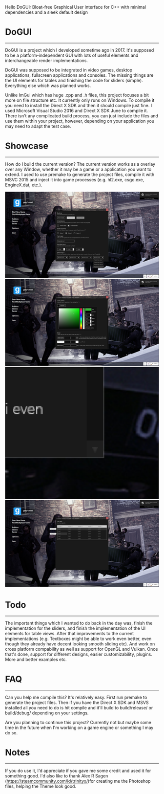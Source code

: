 Hello DoGUI:  Bloat-free Graphical User interface for C++ with minimal dependencies and a sleek default design

# DoGUI
___

DoGUI is a project which I developed sometime ago in 2017. It's supposed to be a platform-independent GUI with lots of useful elements and interchangeable
render implementations.

DoGUI was supposed to be integrated in video games, desktop applications, fullscreen applications and consoles.
The missing things are the UI elements for tables and finishing the code for sliders (simple). Everything else which was planned works.

Unlike ImGui which has huge .cpp and .h files, this project focuses a bit more on file structure etc.
It currently only runs on Windows.
To compile it you need to install the Direct X SDK and then it should compile just fine. 
I used Microsoft Visual Studio 2016 and Direct X SDK June to compile it.
There isn't any complicated build process, you can just include the files and use them within your project,
however, depending on your application you may need to adapt the test case.

# Showcase
___

How do I build the current version?
The current version works as a overlay over any Window, whether it may be a game or a application you want to extend.
I used to use premake to generate the project files, compile it with MSVC 2015 and inject it into game processes (e.g. hl2.exe, csgo.exe, EngineX.dat, etc.).


![Showcase image 1](https://github.com/Leystryku/DoGUI/blob/master/showcase/showcase.png?raw=true)
![Showcase image 2](https://github.com/Leystryku/DoGUI/blob/master/showcase/showcase2.png?raw=true)
![Showcase image 3](https://github.com/Leystryku/DoGUI/blob/master/showcase/showcase3.png?raw=true)
![Showcase image 4](https://github.com/Leystryku/DoGUI/blob/master/showcase/showcase4.png?raw=true)

# Todo
___
The important things which I wanted to do back in the day was, finish the implementation for the sliders,
and finish the implementation of the UI elements for table views. After that improvements to the current implementations (e.g. Textboxes might be able to work even better,
even though they already have decent looking smooth sliding etc). And work on cross platform compability as well as support for OpenGL and Vulkan. Once that's done, support for different designs,
easier customizability, plugins. More and better examples etc.

# FAQ
___
Can you help me compile this?
It's relatively easy. First run premake to generate the project files. Then if you have the Direct X SDK and MSVS installed all you need to do is hit compile and it'll build to build/release/ or build/debug/ depending on your settings.

Are you planning to continue this project?
Currently not but maybe some time in the future when I'm working on a game engine or something I may do so.

# Notes
___
If you do use it, I'd appreciate if you gave me some credit and used it for something good.
I'd also like to thank Alex R Sagen (https://steamcommunity.com/id/trinityx/)for creating me the Photoshop files, helping the Theme look good.
